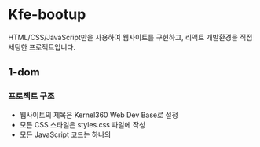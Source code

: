 # Kfe-bootup
HTML/CSS/JavaScript만을 사용하여 웹사이트를 구현하고, 리액트 개발환경을 직접 세팅한 프로젝트입니다.
## 1-dom
### 프로젝트 구조
- 웹사이트의 제목은 Kernel360 Web Dev Base로 설정
- 모든 CSS 스타일은 styles.css 파일에 작성
- 모든 JavaScript 코드는 하나의 <script>태그 내에 작성
### 화면 구현
- 새로고침 할 때마다 1에서 16까지 총 16개의 사각형이 Grid 형태로 화면에 표시됨
- 각 사각형은 red, green, blue 중 하나의 배경 색을 랜덤으로 가짐
- 각 사각형은 bold, italic, strike, underline 중 하나의 텍스트 스타일을 랜덤으로 가짐

